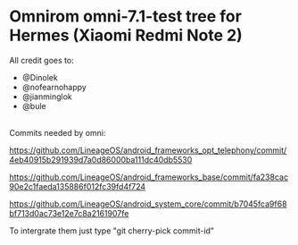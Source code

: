 # Omnirom omni-7.1-test tree for Hermes (Xiaomi Redmi Note 2)

All credit goes to:
* @Dinolek
* @nofearnohappy
* @jianminglok
* @bule
<br>
Commits needed by omni: <br>






https://github.com/LineageOS/android_frameworks_opt_telephony/commit/4eb40915b291939d7a0d86000ba111dc40db5530 <br>

https://github.com/LineageOS/android_frameworks_base/commit/fa238cac90e2c1faeda135886f012fc39fd4f724 <br>

https://github.com/LineageOS/android_system_core/commit/b7045fca9f68bf713d0ac73e12e7c8a2161907fe <br>

To intergrate them just type "git cherry-pick commit-id"
